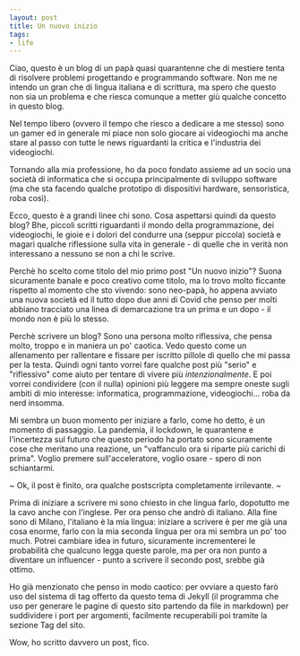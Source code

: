 ```yaml
---
layout: post
title: Un nuovo inizio
tags:
- life
---
```


Ciao, questo è un blog di un papà quasi quarantenne che di mestiere tenta di risolvere problemi progettando e programmando software. Non me ne intendo un gran che di lingua italiana e di scrittura, ma spero che questo non sia un problema e che riesca comunque a metter giù qualche concetto in questo blog.

Nel tempo libero (ovvero il tempo che riesco a dedicare a me stesso) sono un gamer ed in generale mi piace non solo giocare ai videogiochi ma anche stare al passo con tutte le news riguardanti la critica e l'industria dei videogiochi.

Tornando alla mia professione, ho da poco fondato assieme ad un socio una società di informatica che si occupa principalmente di sviluppo software (ma che sta facendo qualche prototipo di dispositivi hardware, sensoristica, roba così).

Ecco, questo è a grandi linee chi sono. Cosa aspettarsi quindi da questo blog? Bhe, piccoli scritti riguardanti il mondo della programmazione, dei videogiochi, le gioie e i dolori del condurre una (seppur piccola) società e magari qualche riflessione sulla vita in generale - di quelle che in verità non interessano a nessuno se non a chi le scrive.

Perchè ho scelto come titolo del mio primo post "Un nuovo inizio"? Suona sicuramente banale e poco creativo come titolo, ma lo trovo  molto ficcante rispetto al momento che sto vivendo: sono neo-papà, ho appena avviato una nuova società ed il tutto dopo due anni di Covid che penso per molti abbiano tracciato una linea di demarcazione tra un prima e un dopo - il mondo non è più lo stesso.

Perchè scrivere un blog? Sono una persona molto riflessiva, che pensa molto, troppo e in maniera un po' caotica. Vedo questo come un allenamento per rallentare e fissare per iscritto pillole di quello che mi passa per la testa. Quindi ogni tanto vorrei fare qualche post più "serio" e "riflessivo" come aiuto per tentare di vivere più *intenzionalmente*. E poi vorrei condividere (con il nulla) opinioni più leggere ma sempre oneste sugli ambiti di mio interesse: informatica, programmazione, videogiochi... roba da nerd insomma.

Mi sembra un buon momento per iniziare a farlo, come ho detto, è un momento di passaggio. La pandemia, il lockdown, le quarantene e l'incertezza sul futuro che questo periodo ha portato sono sicuramente cose che meritano una reazione, un "vaffanculo ora si riparte più carichi di prima". Voglio premere sull'acceleratore, voglio osare - spero di non schiantarmi.

~ Ok, il post è finito, ora qualche postscripta completamente irrilevante. ~

Prima di iniziare a scrivere mi sono chiesto in che lingua farlo, dopotutto me la cavo anche con l'inglese. Per ora penso che andrò di italiano. Alla fine sono di Milano, l'italiano è la mia lingua: iniziare a scrivere è per me già una cosa enorme, farlo con la mia seconda lingua per ora mi sembra un po' too much. Potrei cambiare idea in futuro, sicuramente incrementerei le probabilità che qualcuno legga queste parole, ma per ora non punto a diventare un influencer - punto a scrivere il secondo post, srebbe già ottimo.

Ho già menzionato che penso in modo caotico: per ovviare a questo farò uso del sistema di tag offerto da questo tema di Jekyll (il programma che uso per generare le pagine di questo sito partendo da file in markdown) per suddividere i port per argomenti, facilmente recuperabili poi tramite la sezione Tag del sito.

Wow, ho scritto davvero un post, fico.
